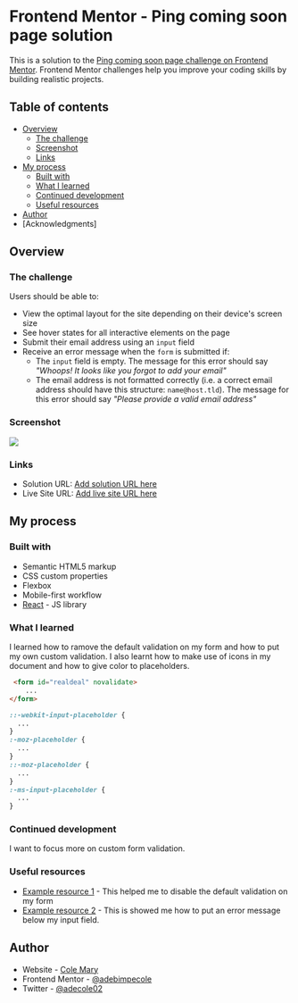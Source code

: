 # Frontend Mentor - Ping coming soon page solution

This is a solution to the [Ping coming soon page challenge on Frontend Mentor](https://www.frontendmentor.io/challenges/ping-single-column-coming-soon-page-5cadd051fec04111f7b848da). Frontend Mentor challenges help you improve your coding skills by building realistic projects. 

## Table of contents

- [Overview](#overview)
  - [The challenge](#the-challenge)
  - [Screenshot](#screenshot)
  - [Links](#links)
- [My process](#my-process)
  - [Built with](#built-with)
  - [What I learned](#what-i-learned)
  - [Continued development](#continued-development)
  - [Useful resources](#useful-resources)
- [Author](#author)
- [Acknowledgments]


## Overview

### The challenge

Users should be able to:

- View the optimal layout for the site depending on their device's screen size
- See hover states for all interactive elements on the page
- Submit their email address using an `input` field
- Receive an error message when the `form` is submitted if:
	- The `input` field is empty. The message for this error should say *"Whoops! It looks like you forgot to add your email"*
	- The email address is not formatted correctly (i.e. a correct email address should have this structure: `name@host.tld`). The message for this error should say *"Please provide a valid email address"*

### Screenshot

![](myimages/screenshot.png)


### Links

- Solution URL: [Add solution URL here](https://your-solution-url.com)
- Live Site URL: [Add live site URL here](https://snazzy-torrone-beb5b8.netlify.app/)

## My process

### Built with

- Semantic HTML5 markup
- CSS custom properties
- Flexbox
- Mobile-first workflow
- [React](https://reactjs.org/) - JS library


### What I learned

I learned how to ramove the default validation on my form and how to put my own custom validation. I also learnt how to make use of icons in my document and how to give color to placeholders.

```html
 <form id="realdeal" novalidate>
    ...
</form>
```
```css
::-webkit-input-placeholder { 
  ...
}
:-moz-placeholder { 
  ...
}
::-moz-placeholder { 
  ...
}
:-ms-input-placeholder {
  ...
}
```


### Continued development

I want to focus more on custom form validation.

### Useful resources

- [Example resource 1](https://stackoverflow.com/questions/3090369/disable-validation-of-html5-form-elements) - This helped me to disable the default validation on my form
- [Example resource 2](https://stackoverflow.com/questions/36206691/display-error-message-below-input-field) - This is showed me how to put an error message below my input field.


## Author

- Website - [Cole Mary](https://snazzy-torrone-beb5b8.netlify.app/)
- Frontend Mentor - [@adebimpecole](https://www.frontendmentor.io/profile/adebimpecole)
- Twitter - [@adecole02](https://twitter.com/adecole02)
